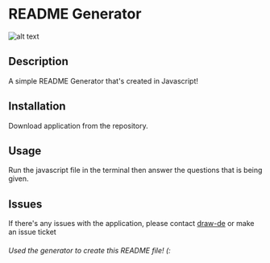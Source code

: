 # README Generator
![alt text](https://avatars2.githubusercontent.com/u/57506579?v=4 "draw-de's Avatar Picture")

## Description
A simple README Generator that's created in Javascript!

## Installation
Download application from the repository.

## Usage
Run the javascript file in the terminal then answer the questions that is being given.

## Issues
If there's any issues with the application, please contact [draw-de](https://github.com/draw-de) or make an issue ticket

###### Used the generator to create this README file! (:
